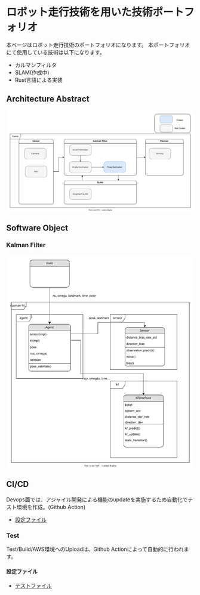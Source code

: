 # ロボット走行技術を用いた技術ポートフォリオ
本ページはロボット走行技術のポートフォリオになります。
本ポートフォリオにて使用している技術は以下になります。
* カルマンフィルタ
* SLAM(作成中)
* Rust言語による実装


## Architecture Abstract
![](static/architecture.svg)

## Software Object
### Kalman Filter
![](static/Software_archi.svg)

## CI/CD

Devops面では、アジャイル開発による機能のupdateを実施するため自動化でテスト環境を作成。(Github Action)
* [設定ファイル](https://github.com/hender14/robotics/tree/devlop/.github/workflows/robotics.yml)

### Test

Test/Build/AWS環境へのUploadは、Github Actionによって自動的に行われます。

#### 設定ファイル
* [テストファイル](https://github.com/hender14/robotics/tree/devlop/tests/testkf.rs)